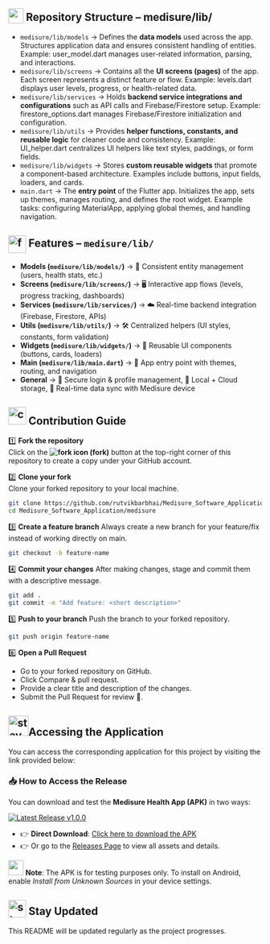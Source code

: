 ## <img src="https://github.com/user-attachments/assets/f3dcee8e-e008-457a-97fb-d3848b425713" height="30px" style="vertical-align:text-bottom;"> Repository Structure – medisure/lib/

- `medisure/lib/models` → Defines the **data models** used across the app. Structures application data and ensures consistent handling of entities. Example: user_model.dart manages user-related information, parsing, and interactions.  
- `medisure/lib/screens` → Contains all the **UI screens (pages)** of the app. Each screen represents a distinct feature or flow. Example: levels.dart displays user levels, progress, or health-related data.  
- `medisure/lib/services` → Holds **backend service integrations and configurations** such as API calls and Firebase/Firestore setup. Example: firestore_options.dart manages Firebase/Firestore initialization and configuration.  
- `medisure/lib/utils` → Provides **helper functions, constants, and reusable logic** for cleaner code and consistency. Example: UI_helper.dart centralizes UI helpers like text styles, paddings, or form fields.  
- `medisure/lib/widgets` → Stores **custom reusable widgets** that promote a component-based architecture. Examples include buttons, input fields, loaders, and cards.  
- `main.dart` → The **entry point** of the Flutter app. Initializes the app, sets up themes, manages routing, and defines the root widget. Example tasks: configuring MaterialApp, applying global themes, and handling navigation.  

## <img src="https://github.com/user-attachments/assets/9f0497b8-78b3-4d64-8e7f-ace469c4fe70" alt="features icon" width="35" style="vertical-align:middle;"/> Features – `medisure/lib/`

- **Models (`medisure/lib/models/`)** → 📑 Consistent entity management (users, health stats, etc.)  
- **Screens (`medisure/lib/screens/`)** → 🖥️ Interactive app flows (levels, progress tracking, dashboards)  
- **Services (`medisure/lib/services/`)** → ☁️ Real-time backend integration (Firebase, Firestore, APIs)  
- **Utils (`medisure/lib/utils/`)** → 🛠️ Centralized helpers (UI styles, constants, form validation)  
- **Widgets (`medisure/lib/widgets/`)** → 🎨 Reusable UI components (buttons, cards, loaders)  
- **Main (`medisure/lib/main.dart`)** → 🚀 App entry point with themes, routing, and navigation  
- **General** → 🔐 Secure login & profile management, 💾 Local + Cloud storage, 🔗 Real-time data sync with Medisure device  

## <img src="https://github.com/user-attachments/assets/1aafab50-1305-47c4-87ab-40a9d64f3067" alt="contribution gif" width="35"/> Contribution Guide  

1️⃣ **Fork the repository**  
Click on the **<img src="https://img.icons8.com/ios-filled/20/000000/code-fork.png" alt="fork icon"/> (fork)** button at the top-right corner of this repository to create a copy under your GitHub account.


2️⃣ **Clone your fork**  
Clone your forked repository to your local machine.  
```bash
git clone https://github.com/rutvikbarbhai/Medisure_Software_Application.git
cd Medisure_Software_Application/medisure
```
3️⃣ **Create a feature branch**
Always create a new branch for your feature/fix instead of working directly on main.
```bash
git checkout -b feature-name
```
4️⃣ **Commit your changes**
After making changes, stage and commit them with a descriptive message.
```bash
git add .
git commit -m "Add feature: <short description>"
```
5️⃣ **Push to your branch**
Push the branch to your forked repository.
```bash
git push origin feature-name
```
6️⃣ **Open a Pull Request**
- Go to your forked repository on GitHub.
- Click Compare & pull request.
- Provide a clear title and description of the changes.
- Submit the Pull Request for review 🚀.

## <img src="https://github.com/user-attachments/assets/233e326b-1812-456b-86f8-27599a0a88bf" alt="stay updated gif" width="40"/>Accessing the Application  
You can access the corresponding application for this project by visiting the link provided below:  
### 📥 How to Access the Release  
You can download and test the **Medisure Health App (APK)** in two ways:  

[![Latest Release v1.0.0](https://img.shields.io/badge/release-v1.0.0-blue?style=for-the-badge)](https://github.com/rutvikbarbhai/Project-Medisure-Device-And-Method-For-Monitoring-Blood-Parameters-of-a-User./releases/download/v1.0.0/Medisure.apk)



- 👉 **Direct Download**: [Click here to download the APK](https://github.com/rutvikbarbhai/Project-Medisure-Device-And-Method-For-Monitoring-Blood-Parameters-of-a-User./releases/download/v1.0.0/Medisure.apk)
- 👉 Or go to the [Releases Page](https://github.com/rutvikbarbhai/Project-Medisure-Device-And-Method-For-Monitoring-Blood-Parameters-of-a-User./releases/tag/v1.0.0) to view all assets and details.  

<img src="https://github.com/user-attachments/assets/64abffeb-9a67-4e47-a3ec-69036aa3a343" height="30px" style="position: bottom;"> **Note**: The APK is for testing purposes only. To install on Android, enable *Install from Unknown Sources* in your device settings.  


## <img src="https://github.com/user-attachments/assets/cdf0c0db-ffba-4353-9c40-da391fa70779" alt="stay updated gif" height="35px" style="vertical-align:text-bottom;"> Stay Updated
This README will be updated regularly as the project progresses.  
